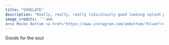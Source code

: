 ```yaml
---
title: "VOXELATE"
description: "Really, really, really ridiculously good looking splash page for Hugo."
image_credits: '''amb
Anna Meike Bottum <a href="https://www.instagram.com/ambottum/?hl=en"><i class="fa fa-instagram"></i></a><a href="https://www.instagram.com/ambottum/?hl=en"><i class="fa fa-twitter"></i></a><a href="https://www.instagram.com/ambottum/?hl=en"><i class="fa fa-facebook"></i></a>'''
---
```


Goods for the soul
